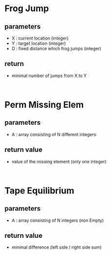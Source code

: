 <h1> Frog Jump </h1>
<h2>parameters</h2>

- X : current location (integer)
- Y : target location (integer)
- D : fixed distance which frog jumps (integer)

<h2>return</h2>

- minimal number of jumps from X to Y

&nbsp;

<h1>Perm Missing Elem</h1>
<h2>parameters</h2>

- A : array consisting of N different integers

<h2>return value</h2>

- value of the missing element (only one integer)

&nbsp;

<h1>Tape Equilibrium</h1>
<h2>parameters</h2>

- A : array consisting of N integers (non Empty)

<h2>return value</h2>

- minimal difference (left side / right side sum)

